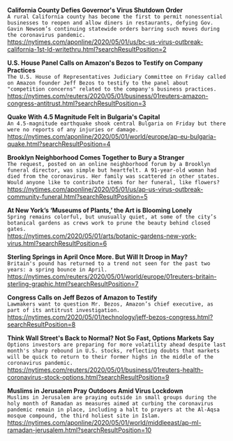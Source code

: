 **California County Defies Governor's Virus Shutdown Order**\
`A rural California county has become the first to permit nonessential businesses to reopen and allow diners in restaurants, defying Gov. Gavin Newsom’s continuing statewide orders barring such moves during the coronavirus pandemic.`\
https://nytimes.com/aponline/2020/05/01/us/bc-us-virus-outbreak-california-1st-ld-writethru.html?searchResultPosition=2

**U.S. House Panel Calls on Amazon's Bezos to Testify on Company Practices**\
`The U.S. House of Representatives Judiciary Committee on Friday called on Amazon founder Jeff Bezos to testify to the panel about "competition concerns" related to the company's business practices.`\
https://nytimes.com/reuters/2020/05/01/business/01reuters-amazon-congress-antitrust.html?searchResultPosition=3

**Quake With 4.5 Magnitude Felt in Bulgaria's Capital**\
`An 4.5-magnitude earthquake shook central Bulgaria on Friday but there were no reports of any injuries or damage. `\
https://nytimes.com/aponline/2020/05/01/world/europe/ap-eu-bulgaria-quake.html?searchResultPosition=4

**Brooklyn Neighborhood Comes Together to Bury a Stranger**\
`The request, posted on an online neighborhood forum by a Brooklyn funeral director, was simple but heartfelt. A 91-year-old woman had died from the coronavirus. Her family was scattered in other states. Would anyone like to contribute items for her funeral, like flowers?`\
https://nytimes.com/aponline/2020/05/01/us/ap-us-virus-outbreak-community-funeral.html?searchResultPosition=5

**At New York’s ‘Museums of Plants,’ the Art is Blooming Lonely**\
`Spring remains colorful, but unusually quiet, at some of the city’s botanical gardens as crews work to prune the beauty behind closed gates.`\
https://nytimes.com/2020/05/01/arts/botanic-gardens-new-york-virus.html?searchResultPosition=6

**Sterling Springs in April Once More. But Will It Droop in May?**\
`Britain's pound has returned to a trend not seen for the past two years: a spring bounce in April.`\
https://nytimes.com/reuters/2020/05/01/world/europe/01reuters-britain-sterling-graphic.html?searchResultPosition=7

**Congress Calls on Jeff Bezos of Amazon to Testify**\
`Lawmakers want to question Mr. Bezos, Amazon’s chief executive, as part of its antitrust investigation.`\
https://nytimes.com/2020/05/01/technology/jeff-bezos-congress.html?searchResultPosition=8

**Think Wall Street's Back to Normal? Not So Fast, Options Markets Say**\
`Options investors are preparing for more volatility ahead despite last month's sharp rebound in U.S. stocks, reflecting doubts that markets will be quick to return to their former highs in the middle of the coronavirus pandemic. `\
https://nytimes.com/reuters/2020/05/01/business/01reuters-health-coronavirus-stock-options.html?searchResultPosition=9

**Muslims in Jerusalem Pray Outdoors Amid Virus Lockdown**\
`Muslims in Jerusalem are praying outside in small groups during the holy month of Ramadan as measures aimed at curbing the coronavirus pandemic remain in place, including a halt to prayers at the Al-Aqsa mosque compound, the third holiest site in Islam.`\
https://nytimes.com/aponline/2020/05/01/world/middleeast/ap-ml-ramadan-jerusalem.html?searchResultPosition=10

